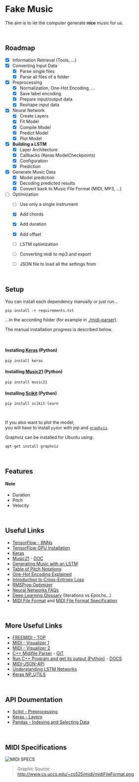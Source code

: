 # Fake Music

The aim is to let the computer generate **nice** music for us.


<br/>

## Roadmap

- [X] Information Retrieval (Tools, ...)
- [X] Converting Input Data
  - [X] Parse single files
  - [X] Parse all files of a folder
- [X] Preprocessing
  - [X] Normalization, One-Hot Encoding, ...
  - [X] Save label encoding
  - [X] Prepare input/output data
  - [X] Reshape input data
- [X] Neural Network
  - [X] Create Layers
  - [X] Fit Model
  - [X] Compile Model
  - [X] Predict Model
  - [X] Plot Model
- [X] **Building a LSTM**
  - [X] Layer Architecture
  - [X] Callbacks (Keras ModelCheckpoints)
  - [X] Configuration
  - [X] Prediction
- [X] Generate Music Data
  - [X] Model prediction
  - [X] Decoding predicted results
  - [X] Convert back to Music File Format (MIDI, MP3, ...)
- [ ] Optimization
  - [ ] Use only a single instrument
  - [X] Add chords
  - [X] Add duration
  - [X] Add offset
  - [ ] LSTM optimization
  - [ ] Converting midi to mp3 and export
  - [ ] JSON file to load all the settings from


<br/>

## Setup

You can install each dependency manually or just run...
```
pip install -r requirements.txt
```
...in the according folder (for example in [./midi-parser](/midi-parser)).

The manual installation progress is described below.


<br/>

#### Installing [Keras](https://keras.io/) (Python)

```
pip install keras
```

#### Installing [Music21](http://web.mit.edu/music21/) (Python)

```
pip install music21
```

#### Installing [Scikit](http://scikit-learn.org/stable/index.html) (Python)

```
pip install scikit-learn
```

<br/>

If you also want to plot the model,  
you will have to install `pydot` with pip and [`graphviz`](https://www.graphviz.org/).  

Graphviz can be installed for Ubuntu using:
```
apt-get install graphviz
```


<br/>

## Features

#### Note

- Duration
- Pitch
- Velocity


<br/>

## Useful Links

- [TensorFlow - RNNs](https://www.tensorflow.org/tutorials/recurrent)
- [TensorFlow GPU Installation](http://www.python36.com/install-tensorflow-using-official-pip-pacakage/)
- [Keras](https://keras.io/)
- [Music21](http://web.mit.edu/music21/) - [DOC](http://web.mit.edu/music21/doc/index.html)
- [Generating Music with an LSTM](https://towardsdatascience.com/how-to-generate-music-using-a-lstm-neural-network-in-keras-68786834d4c5?gi=96843f92db52)
- [Table of Pitch Notations](https://en.wikipedia.org/wiki/Musical_note#Note_designation_in_accordance_with_octave_name)
- [One-Hot Encoding Explained](https://machinelearningmastery.com/why-one-hot-encode-data-in-machine-learning/)
- [Introduction to Cross-Entropy Loss](https://rdipietro.github.io/friendly-intro-to-cross-entropy-loss/)
- [RMSProp Optimizer](https://stackoverflow.com/a/41308962)
- [Neural Networks FAQs](http://www.faqs.org/faqs/ai-faq/neural-nets/part2/)
- [Deep Learning Glossary](https://deeplearning4j.org/glossary) (Iterations vs Epochs...)
- [MIDI File Format](https://www.csie.ntu.edu.tw/~r92092/ref/midi/) and [MIDI File Format Specification](https://github.com/colxi/midi-parser-js/wiki/MIDI-File-Format-Specifications)


<br/>

## More Useful Links

- [FREEMIDI - TOP](https://freemidi.org/topmidi)
- [MIDI - Visualizer 1](https://qiao.github.io/euphony/#15)
- [MIDI - Visualizer 2](https://onlinesequencer.net/import2/923f3ffa04375e7d54cff3b73aa49c1b?title=sweet-home-alabama.mid)
- [C++ Midifile Parser](https://midifile.sapp.org/) - [GIT](https://github.com/craigsapp/midifile)
- [Run C++ Program and get its output (Python)](https://stackoverflow.com/questions/7604621/call-external-program-from-python-and-get-its-output) - [DOCS](https://docs.python.org/3/library/subprocess.html#subprocess.check_output)
- [MIDI-JSON-API](https://github.com/rakannimer/midi-to-json-api/blob/master/index.js)
- [Understanding LSTM Networks](https://colah.github.io/posts/2015-08-Understanding-LSTMs/)
- [Keras NP_UTILS](https://github.com/keras-team/keras/blob/master/keras/utils/np_utils.py)


<br/>

## API Doumentation

- [Scikit - Preprocessing](http://scikit-learn.org/stable/modules/preprocessing.html#preprocessing)
- [Keras - Layers](https://keras.io/layers/about-keras-layers/)
- [Pandas - Indexing and Selecting Data](https://pandas-docs.github.io/pandas-docs-travis/indexing.html)


<br/>

## MIDI Specifications

![MIDI SPECS](http://www.cs.uccs.edu/~cs525/midi/midiFileFormat.png)  
> Graphic Source: http://www.cs.uccs.edu/~cs525/midi/midiFileFormat.png
